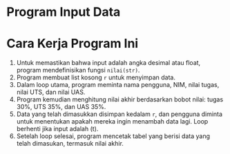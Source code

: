 # Program Input Data

# Cara Kerja Program Ini
1. Untuk memastikan bahwa input adalah angka desimal atau float, program mendefinisikan fungsi ```nilai(str)```.
2. Program membuat list kosong ```r``` untuk menyimpan data.
3. Dalam loop utama, program meminta nama pengguna, NIM, nilai tugas, nilai UTS, dan nilai UAS. 
4. Program kemudian menghitung nilai akhir berdasarkan bobot nilai: tugas 30%, UTS 35%, dan UAS 35%. 
5. Data yang telah dimasukkan disimpan kedalam ```r```, dan pengguna diminta untuk menentukan apakah mereka ingin menambah data lagi. Loop berhenti jika input adalah (t).
6. Setelah loop selesai, program mencetak tabel yang berisi data yang telah dimasukan, termasuk nilai akhir.


